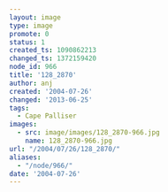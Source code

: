 ```yaml
---
layout: image
type: image
promote: 0
status: 1
created_ts: 1090862213
changed_ts: 1372159420
node_id: 966
title: '128_2870'
author: anj
created: '2004-07-26'
changed: '2013-06-25'
tags:
  - Cape Palliser
images:
  - src: image/images/128_2870-966.jpg
    name: 128_2870-966.jpg
url: "/2004/07/26/128_2870/"
aliases:
  - "/node/966/"
date: '2004-07-26'
---
```


